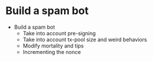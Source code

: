 # Build a spam bot

* Build a spam bot
	* Take into account pre-signing
	* Take into account tx-pool size and weird behaviors
	* Modify mortality and tips
	* Incrementing the nonce